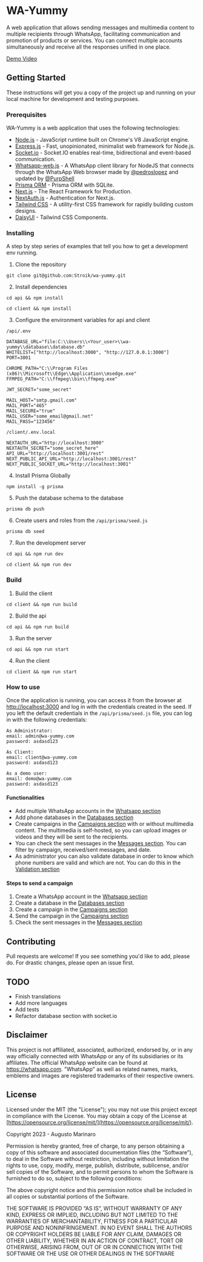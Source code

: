# WA-Yummy

A web application that allows sending messages and multimedia content to multiple recipients through WhatsApp, facilitating communication and promotion of products or services. You can connect multiple accounts simultaneously and receive all the responses unified in one place.

[Demo Video](https://i.imgur.com/uWfmKE5.mp4)

## Getting Started

These instructions will get you a copy of the project up and running on your local machine for development and testing purposes.

### Prerequisites

WA-Yummy is a web application that uses the following technologies:

- [Node.js](https://nodejs.org/en/) - JavaScript runtime built on Chrome's V8 JavaScript engine.
- [Express.js](https://expressjs.com/) - Fast, unopinionated, minimalist web framework for Node.js.
- [Socket.io](https://socket.io/) - Socket.IO enables real-time, bidirectional and event-based communication.
- [Whatsapp-web.js](https://github.com/pedroslopez/whatsapp-web.js/) - A WhatsApp client library for NodeJS that connects through the WhatsApp Web browser made by [@pedroslopez](https://github.com/pedroslopez) and updated by [@PurpShell](https://github.com/PurpShell)
- [Prisma ORM](https://prisma.io) - Prisma ORM with SQLite.
- [Next.js](https://nextjs.org/) - The React Framework for Production.
- [NextAuth.js](https://next-auth.js.org/) - Authentication for Next.js.
- [Tailwind CSS](https://tailwindcss.com/) - A utility-first CSS framework for rapidly building custom designs.
- [DaisyUI](https://daisyui.com/) - Tailwind CSS Components.

### Installing

A step by step series of examples that tell you how to get a development env running.

1. Clone the repository

```
git clone git@github.com:Stroik/wa-yummy.git
```

2. Install dependencies

```
cd api && npm install
```

```
cd client && npm install
```

3. Configure the environment variables for api and client

`/api/.env`

```
DATABASE_URL="file:C:\\Users\\<Your_user>\\wa-yummy\\database\\database.db"
WHITELIST=["http://localhost:3000", "http://127.0.0.1:3000"]
PORT=3001

CHROME_PATH="C:\\Program Files (x86)\\Microsoft\\Edge\\Application\\msedge.exe"
FFMPEG_PATH="C:\\ffmpeg\\bin\\ffmpeg.exe"

JWT_SECRET="some_secret"

MAIL_HOST="smtp.gmail.com"
MAIL_PORT="465"
MAIL_SECURE="true"
MAIL_USER="some_email@gmail.net"
MAIL_PASS="123456"
```

`/client/.env.local`

```
NEXTAUTH_URL="http://localhost:3000"
NEXTAUTH_SECRET="some_secret_here"
API_URL="http://localhost:3001/rest"
NEXT_PUBLIC_API_URL="http://localhost:3001/rest"
NEXT_PUBLIC_SOCKET_URL="http://localhost:3001"
```

4. Install Prisma Globally

```
npm install -g prisma
```

5. Push the database schema to the database

```
prisma db push
```

6. Create users and roles from the `/api/prisma/seed.js`

```
prisma db seed
```

7. Run the development server

```
cd api && npm run dev
```

```
cd client && npm run dev
```

### Build

1. Build the client

```
cd client && npm run build
```

2. Build the api

```
cd api && npm run build
```

3. Run the server

```
cd api && npm run start
```

4. Run the client

```
cd client && npm run start
```

### How to use

Once the application is running, you can access it from the browser at [http://localhost:3000](http://localhost:3000) and log in with the credentials created in the seed. If you left the default credentials in the `/api/prisma/seed.js` file, you can log in with the following credentials:

```
As Administrator:
email: admin@wa-yummy.com
password: asdasd123

As Client:
email: client@wa-yummy.com
password: asdasd123

As a demo user:
email: demo@wa-yummy.com
password: asdasd123

```

#### Functionalities

- Add multiple WhatsApp accounts in the [Whatsapp section](http://localhost:3000/whatsapps)
- Add phone databases in the [Databases section](http://localhost:3000/databases)
- Create campaigns in the [Campaigns section](http://localhost:3000/campaigns) with or without multimedia content. The multimedia is self-hosted, so you can upload images or videos and they will be sent to the recipients.
- You can check the sent messages in the [Messages section](http://localhost:3000/messages). You can filter by campaign, received/sent messages, and date.
- As administrator you can also validate database in order to know which phone numbers are valid and which are not. You can do this in the [Validation section](http://localhost:3000/admin/validate)

#### Steps to send a campaign

1. Create a WhatsApp account in the [Whatsapp section](http://localhost:3000/whatsapps)
2. Create a database in the [Databases section](http://localhost:3000/databases)
3. Create a campaign in the [Campaigns section](http://localhost:3000/campaigns)
4. Send the campaign in the [Campaigns section](http://localhost:3000/campaigns)
5. Check the sent messages in the [Messages section](http://localhost:3000/messages)

## Contributing

Pull requests are welcome! If you see something you'd like to add, please do. For drastic changes, please open an issue first.

## TODO

- Finish translations
- Add more languages
- Add tests
- Refactor database section with socket.io


## Disclaimer

This project is not affiliated, associated, authorized, endorsed by, or in any way officially connected with WhatsApp or any of its subsidiaries or its affiliates. The official WhatsApp website can be found at https://whatsapp.com. "WhatsApp" as well as related names, marks, emblems and images are registered trademarks of their respective owners.

## License

Licensed under the MIT (the "License"); you may not use this project except in compliance with the License. You may obtain a copy of the License at [https://opensource.org/license/mit/](https://opensource.org/license/mit/).

Copyright 2023 - Augusto Marinaro

Permission is hereby granted, free of charge, to any person obtaining a copy of this software and associated documentation files (the “Software”), to deal in the Software without restriction, including without limitation the rights to use, copy, modify, merge, publish, distribute, sublicense, and/or sell copies of the Software, and to permit persons to whom the Software is furnished to do so, subject to the following conditions:

The above copyright notice and this permission notice shall be included in all copies or substantial portions of the Software.

THE SOFTWARE IS PROVIDED “AS IS”, WITHOUT WARRANTY OF ANY KIND, EXPRESS OR IMPLIED, INCLUDING BUT NOT LIMITED TO THE WARRANTIES OF MERCHANTABILITY, FITNESS FOR A PARTICULAR PURPOSE AND NONINFRINGEMENT. IN NO EVENT SHALL THE AUTHORS OR COPYRIGHT HOLDERS BE LIABLE FOR ANY CLAIM, DAMAGES OR OTHER LIABILITY, WHETHER IN AN ACTION OF CONTRACT, TORT OR OTHERWISE, ARISING FROM, OUT OF OR IN CONNECTION WITH THE SOFTWARE OR THE USE OR OTHER DEALINGS IN THE SOFTWARE